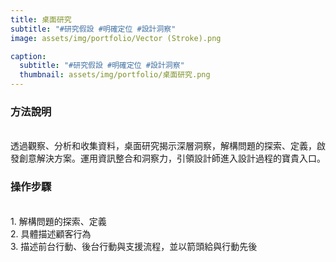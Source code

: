 ```yaml
---
title: 桌面研究
subtitle: "#研究假設 #明確定位 #設計洞察"
image: assets/img/portfolio/Vector (Stroke).png

caption:
  subtitle: "#研究假設 #明確定位 #設計洞察"
  thumbnail: assets/img/portfolio/桌面研究.png
---
```

<p align="left">
<h3>方法說明</h3><br>
透過觀察、分析和收集資料，桌面研究揭示深層洞察，解構問題的探索、定義，啟發創意解決方案。運用資訊整合和洞察力，引領設計師進入設計過程的寶貴入口。<br>

<h3>操作步驟</h3><br>
1. 解構問題的探索、定義<br>
2. 具體描述顧客行為<br>
3. 描述前台行動、後台行動與支援流程，並以箭頭給與行動先後<br>
</p>



